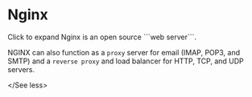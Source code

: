 # Nginx

 <See more>
  <Nginx>Click to expand</Nginx>
 Nginx is an open source ```web server```.

 NGINX can also function as a ```proxy``` server for email (IMAP, POP3, and SMTP) and a ```reverse proxy``` and load balancer for HTTP, TCP, and UDP servers.

 </See less>


